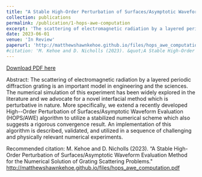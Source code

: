 ```yaml
---
title: "A Stable High-Order Perturbation of Surfaces/Asymptotic Waveform Evaluation Method for the Numerical Solution of Grating Scattering Problems"
collection: publications
permalink: /publication/1-hops-awe-computation
excerpt: 'The scattering of electromagnetic radiation by a layered periodic diffraction grating is an important model in engineering and the sciences. The numerical simulation of this experiment has been widely explored in the literature and we advocate for a novel interfacial method which is perturbative in nature. More specifically, we extend a recently developed High--Order Perturbation of Surfaces/Asymptotic Waveform Evaluation (HOPS/AWE) algorithm to utilize a stabilized numerical scheme which also suggests a rigorous convergence result. An implementation of this algorithm is described, validated, and utilized in a sequence of challenging and physically relevant numerical experiments.'
date: 2023-06-01
venue: 'In Review'
paperurl: 'http://matthewshawnkehoe.github.io/files/hops_awe_computation.pdf'
#citation: 'M. Kehoe and D. Nicholls (2023). &quot;A Stable High-Order Perturbation of Surfaces/Asymptotic Waveform Evaluation Method for the Numerical Solution of Grating Scattering Problems.&quot;'
---
```


[Download PDF here](http://matthewshawnkehoe.github.io/files/hops_awe_computation.pdf)

Abstract: The scattering of electromagnetic radiation by a layered periodic diffraction grating is an important model in engineering and the sciences. The numerical simulation of this experiment has been widely explored in the literature and we advocate for a novel interfacial method which is perturbative in nature. More specifically, we extend a recently developed High--Order Perturbation of Surfaces/Asymptotic Waveform Evaluation (HOPS/AWE) algorithm to utilize a stabilized numerical scheme which also suggests a rigorous convergence result. An implementation of this algorithm is described, validated, and utilized in a sequence of challenging and physically relevant numerical experiments.

Recommended citation: M. Kehoe and D. Nicholls (2023). “A Stable High-Order Perturbation of Surfaces/Asymptotic Waveform Evaluation Method for the Numerical Solution of Grating Scattering Problems." http://matthewshawnkehoe.github.io/files/hops_awe_computation.pdf